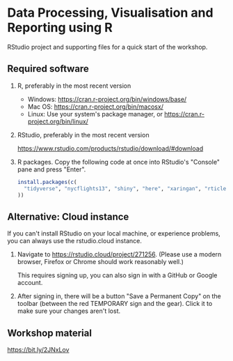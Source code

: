 # Data Processing, Visualisation and Reporting using R

RStudio project and supporting files for a quick start of the workshop.

## Required software

1. R, preferably in the most recent version

    - Windows: https://cran.r-project.org/bin/windows/base/
    - Mac OS: https://cran.r-project.org/bin/macosx/
    - Linux: Use your system's package manager, or https://cran.r-project.org/bin/linux/

2. RStudio, preferably in the most recent version

    https://www.rstudio.com/products/rstudio/download/#download

3. R packages. Copy the following code at once into RStudio's "Console" pane and press "Enter".

    ```r
    install.packages(c(
      "tidyverse", "nycflights13", "shiny", "here", "xaringan", "rticles", "conflicted"
    ))
    ```

## Alternative: Cloud instance

If you can't install RStudio on your local machine, or experience problems, you can always use the rstudio.cloud instance.

1. Navigate to https://rstudio.cloud/project/271256. (Please use a modern browser, Firefox or Chrome should work reasonably well.)

    This requires signing up, you can also sign in with a GitHub or Google account.

2. After signing in, there will be a button "Save a Permanent Copy" on the toolbar (between the red TEMPORARY sign and the gear). Click it to make sure your changes aren't lost.

## Workshop material

https://bit.ly/2JNxLov
